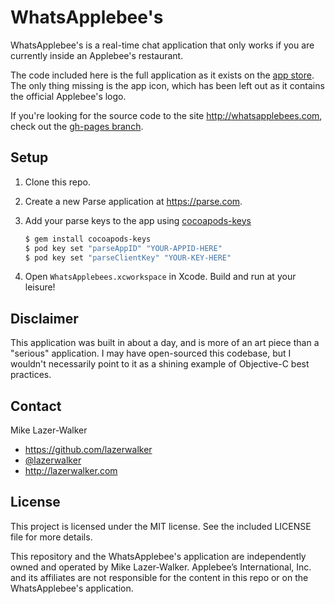 # WhatsApplebee's

WhatsApplebee's is a real-time chat application that only works if you are currently inside an Applebee's restaurant.

The code included here is the full application as it exists on the [app store](https://itunes.apple.com/us/app/whatsapplebees/id867011102). The only thing missing is the app icon, which has been left out as it contains the official Applebee's logo.

If you're looking for the source code to the site http://whatsapplebees.com, check out the [gh-pages branch](https://github.com/lazerwalker/whatsapplebees/tree/gh-pages).


## Setup

1. Clone this repo.

2. Create a new Parse application at https://parse.com.

3. Add your parse keys to the app using [cocoapods-keys](https://github.com/orta/cocoapods-keys)

    ```sh
    $ gem install cocoapods-keys
    $ pod key set "parseAppID" "YOUR-APPID-HERE"
    $ pod key set "parseClientKey" "YOUR-KEY-HERE"
    ```

4. Open `WhatsApplebees.xcworkspace` in Xcode. Build and run at your leisure!


## Disclaimer

This application was built in about a day, and is more of an art piece than a "serious" application. I may have open-sourced this codebase, but I wouldn't necessarily point to it as a shining example of Objective-C best practices.


## Contact

Mike Lazer-Walker

- https://github.com/lazerwalker
- [@lazerwalker](http://twitter.com/lazerwalker)
- http://lazerwalker.com


## License

This project is licensed under the MIT license. See the included LICENSE file for more details.

This repository and the WhatsApplebee's application are independently owned and operated by Mike Lazer-Walker. Applebee’s International, Inc. and its affiliates are not responsible for the content in this repo or on the WhatsApplebee's application.
